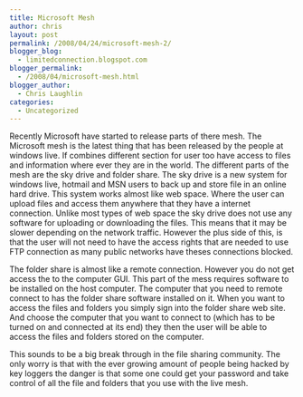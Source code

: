 ```yaml
---
title: Microsoft Mesh
author: chris
layout: post
permalink: /2008/04/24/microsoft-mesh-2/
blogger_blog:
  - limitedconnection.blogspot.com
blogger_permalink:
  - /2008/04/microsoft-mesh.html
blogger_author:
  - Chris Laughlin
categories:
  - Uncategorized
---
```

<p class="MsoNormal">
  Recently Microsoft have started to release parts of there mesh. The Microsoft mesh is the latest thing that has been released by the people at windows live. If combines different section for user too have access to files and information where ever they are in the world. The different parts of the mesh are the sky drive and folder share. The sky drive is a new system for windows live, hotmail and MSN users to back up and store file in an online hard drive. This system works almost like web space. Where the user can upload files and access them anywhere that they have a internet connection. Unlike most types of web space the sky drive does not use any software for uploading or downloading the files. This means that it may be slower depending on the network traffic. However the plus side of this, is that the user will not need to have the access rights that are needed to use FTP connection as many public networks have theses connections blocked.
</p>

<p class="MsoNormal">
  <o:p> </o:p>
</p>

<p class="MsoNormal">
  The folder share is almost like a remote connection. However you do not get access the to the computer GUI. This part of the mess requires software to be installed on the host computer. The computer that you need to remote connect to has the folder share software installed on it. When you want to access the files and folders you simply sign into the folder share web site. And choose the computer that you want to connect to (which has to be turned on and connected at its end) they then the user will be able to access the files and folders stored on the computer.
</p>

<p class="MsoNormal">
  This sounds to be a big break through in the file sharing community. The only worry is that with the ever growing amount of people being hacked by key loggers the danger is that some one could get your password and take control of all the file and folders that you use with the live mesh.
</p>
